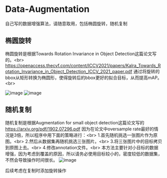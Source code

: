 # Data-Augmentation
自己写的数据增强算法，请随意取用，包括椭圆旋转，随机复制
## 椭圆旋转
椭圆旋转是根据Towards Rotation Invariance in Object Detection这篇论文写的。\<br>
https://openaccess.thecvf.com/content/ICCV2021/papers/Kalra_Towards_Rotation_Invariance_in_Object_Detection_ICCV_2021_paper.pdf
通过将旋转的bbox从矩形转换为椭圆形，使得旋转后的bbox更好的拟合目标，从而提高mAP。\<br>

![image](https://github.com/delixing/Data-Augmentation/blob/master/img/original.png)
![image](https://github.com/delixing/Data-Augmentation/blob/master/img/rotation.png)
## 随机复制
随机复制是根据Augmentation for small object detection这篇论文写的
https://arxiv.org/pdf/1902.07296.pdf
因为在论文中oversample rate最好的情况是3倍，所以程序中用下面的策略进行：\<br>
1.首先随机挑选一张图片作为原图。\<br>
2.然后从数据集再随机挑选三张图片。\<br>
3.将三张图片中的目标拷贝到原图上去。\<br>
4.修改annotation文件。\<br>
本方法主要针对小目标的数据增强，因为考虑到覆盖的原因，所以请务必使用目标较小的，密度较低的数据集，不然会导致操作时间很长。
![image](https://github.com/delixing/Data-Augmentation/blob/master/img/copy_paste.png)

后续考虑在复制时添加旋转操作
